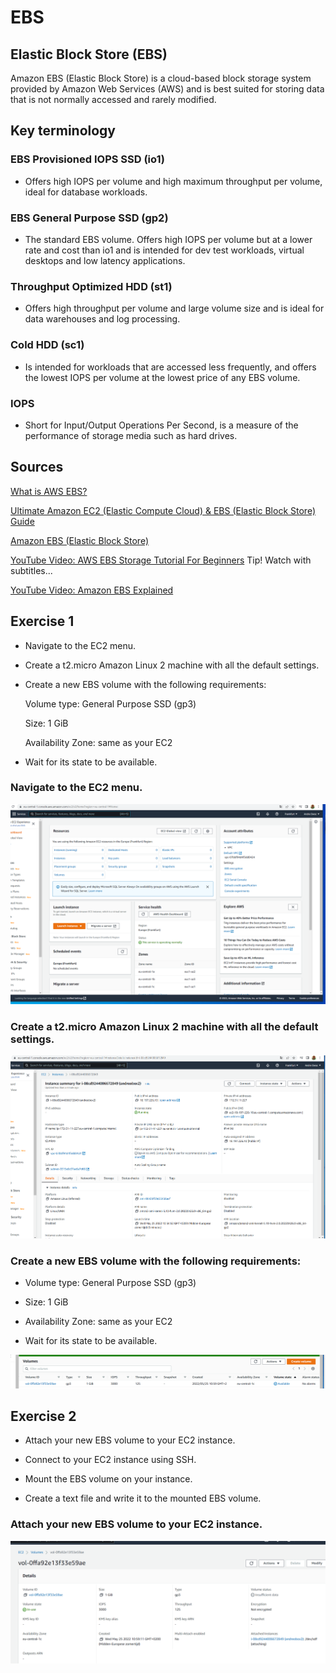 # EBS

## Elastic Block Store (EBS)

Amazon EBS (Elastic Block Store) is a cloud-based block storage system provided by Amazon Web Services (AWS) and is best suited for storing data that is not normally accessed and rarely modified.

## Key terminology

### EBS Provisioned IOPS SSD (io1) 
- Offers high IOPS per volume and high maximum throughput per volume, ideal for database workloads.

### EBS General Purpose SSD (gp2) 
- The standard EBS volume. Offers high IOPS per volume but at a lower rate and cost than io1 and is intended for dev test workloads, virtual desktops and low latency applications.

### Throughput Optimized HDD (st1) 
- Offers high throughput per volume and large volume size and is ideal for data warehouses and log processing.

### Cold HDD (sc1) 
- Is intended for workloads that are accessed less frequently, and offers the lowest IOPS per volume at the lowest price of any EBS volume.

### IOPS 
- Short for Input/Output Operations Per Second, is a measure of the performance of storage media such as hard drives.

## Sources

[What is AWS EBS?](https://intellipaat.com/blog/what-is-aws-ebs-in-amazon/)

[Ultimate Amazon EC2 (Elastic Compute Cloud) & EBS (Elastic Block Store) Guide](https://letmetechyou.com/ultimate-amazon-ec2-elastic-compute-cloud-ebs-elastic-block-store-guide/)

[Amazon EBS (Elastic Block Store)](https://www.computerweekly.com/de/definition/Amazon-EBS-Elastic-Block-Store#:~:text=Amazon%20Elastic%20Block%20Store%20ist,die%20Speicherung%20persistenter%20Daten%20eignet.)

[YouTube Video: AWS EBS Storage Tutorial For Beginners](https://www.youtube.com/watch?v=j_hiz9-kbeY)
Tip! Watch with
subtitles...

[YouTube Video: Amazon EBS Explained](https://www.youtube.com/watch?v=_edxeLGnJpg)


## Exercise 1
- Navigate to the EC2 menu.

- Create a t2.micro Amazon Linux 2 machine with all the default settings.

- Create a new EBS volume with the following requirements:

  Volume type: General Purpose SSD (gp3)

  Size: 1 GiB

  Availability Zone: same as your EC2


- Wait for its state to be available.

  
### Navigate to the EC2 menu.
![Navigate](../00_includes/AWS-07%20EBS/Exercise-1-1-Navigate.PNG)

### Create a t2.micro Amazon Linux 2 machine with all the default settings.

![Create a t2.micro](../00_includes/AWS-07%20EBS/Exercise-1-2-Create-a-t2.micro.PNG)

### Create a new EBS volume with the following requirements:
- Volume type: General Purpose SSD (gp3)

- Size: 1 GiB

-  Availability Zone: same as your EC2

- Wait for its state to be available.

![Create EBS en wait for the state](../00_includes/AWS-07%20EBS/Exercise-1-3en4-Create-a-new-EBS.PNG)



## Exercise 2
- Attach your new EBS volume to your EC2 instance.

- Connect to your EC2 instance using SSH.

- Mount the EBS volume on your instance.

- Create a text file and write it to the mounted EBS volume.


### Attach your new EBS volume to your EC2 instance.

![Attach your new EBS](../00_includes/AWS-07%20EBS/Exercise-2-1-Attache-your-new-EBS-volume.PNG)